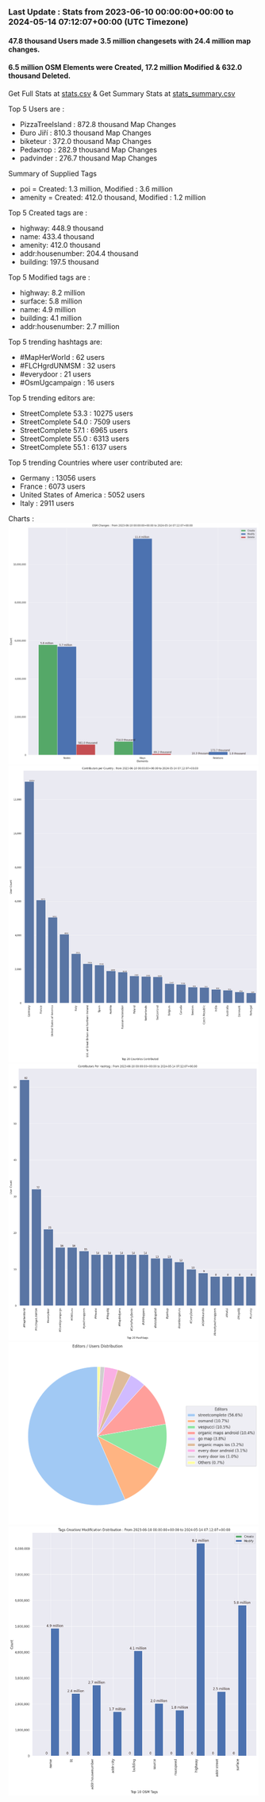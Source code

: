 ### Last Update : Stats from 2023-06-10 00:00:00+00:00 to 2024-05-14 07:12:07+00:00 (UTC Timezone)

#### 47.8 thousand Users made 3.5 million changesets with 24.4 million map changes.
#### 6.5 million OSM Elements were Created, 17.2 million Modified & 632.0 thousand Deleted.
Get Full Stats at [stats.csv](/stats/fieldmappers/Daily/stats.csv)
 & Get Summary Stats at [stats_summary.csv](/stats/fieldmappers/Daily/stats_summary.csv)

Top 5 Users are : 
- PizzaTreeIsland : 872.8 thousand Map Changes
- Đuro Jiří : 810.3 thousand Map Changes
- biketeur : 372.0 thousand Map Changes
- Реdактор : 282.9 thousand Map Changes
- padvinder : 276.7 thousand Map Changes

Summary of Supplied Tags
- poi = Created: 1.3 million, Modified : 3.6 million
- amenity = Created: 412.0 thousand, Modified : 1.2 million


Top 5 Created tags are :
- highway: 448.9 thousand
- name: 433.4 thousand
- amenity: 412.0 thousand
- addr:housenumber: 204.4 thousand
- building: 197.5 thousand


Top 5 Modified tags are :
- highway: 8.2 million
- surface: 5.8 million
- name: 4.9 million
- building: 4.1 million
- addr:housenumber: 2.7 million


Top 5 trending hashtags are:
- #MapHerWorld : 62 users
- #FLCHgrdUNMSM : 32 users
- #everydoor : 21 users
- #OsmUgcampaign : 16 users


Top 5 trending editors are:
- StreetComplete 53.3 : 10275 users
- StreetComplete 54.0 : 7509 users
- StreetComplete 57.1 : 6965 users
- StreetComplete 55.0 : 6313 users
- StreetComplete 55.1 : 6137 users


Top 5 trending Countries where user contributed are:
- Germany : 13056 users
- France : 6073 users
- United States of America : 5052 users
- Italy : 2911 users


 Charts : 
![Alt text](./stats_osm_changes.png) 
![Alt text](./stats_users_per_country.png) 
![Alt text](./stats_users_per_hashtag.png) 
![Alt text](./stats_editors_pie_chart.png) 
![Alt text](./stats_tags.png) 
